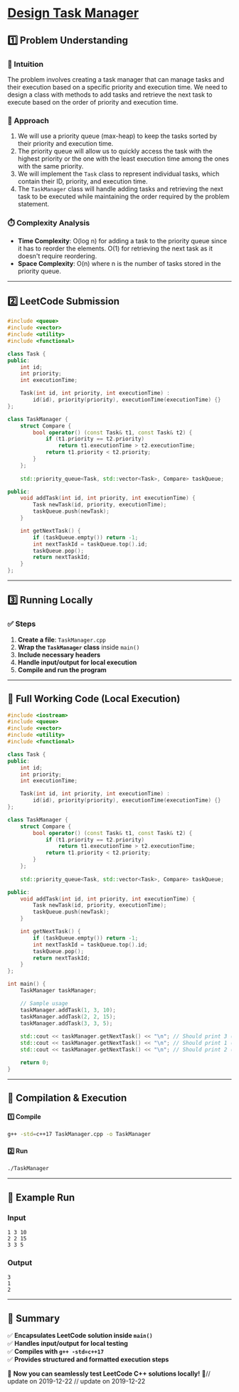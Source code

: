 # **[Design Task Manager](https://leetcode.com/problems/design-task-manager/description/)**  

## **1️⃣ Problem Understanding**  
### **📌 Intuition**  
The problem involves creating a task manager that can manage tasks and their execution based on a specific priority and execution time. We need to design a class with methods to add tasks and retrieve the next task to execute based on the order of priority and execution time.

### **🚀 Approach**  
1. We will use a priority queue (max-heap) to keep the tasks sorted by their priority and execution time.  
2. The priority queue will allow us to quickly access the task with the highest priority or the one with the least execution time among the ones with the same priority.
3. We will implement the `Task` class to represent individual tasks, which contain their ID, priority, and execution time.  
4. The `TaskManager` class will handle adding tasks and retrieving the next task to be executed while maintaining the order required by the problem statement.

### **⏱️ Complexity Analysis**  
- **Time Complexity**: O(log n) for adding a task to the priority queue since it has to reorder the elements. O(1) for retrieving the next task as it doesn't require reordering.  
- **Space Complexity**: O(n) where n is the number of tasks stored in the priority queue.  

---  

## **2️⃣ LeetCode Submission**  
```cpp
#include <queue>
#include <vector>
#include <utility>
#include <functional>

class Task {
public:
    int id;
    int priority;
    int executionTime;

    Task(int id, int priority, int executionTime) :
        id(id), priority(priority), executionTime(executionTime) {}
};

class TaskManager {
    struct Compare {
        bool operator() (const Task& t1, const Task& t2) {
            if (t1.priority == t2.priority)
                return t1.executionTime > t2.executionTime;
            return t1.priority < t2.priority;
        }
    };
    
    std::priority_queue<Task, std::vector<Task>, Compare> taskQueue;

public:
    void addTask(int id, int priority, int executionTime) {
        Task newTask(id, priority, executionTime);
        taskQueue.push(newTask);
    }

    int getNextTask() {
        if (taskQueue.empty()) return -1; 
        int nextTaskId = taskQueue.top().id;
        taskQueue.pop();
        return nextTaskId;
    }
};
```  

---  

## **3️⃣ Running Locally**  
### **✅ Steps**  
1. **Create a file**: `TaskManager.cpp`  
2. **Wrap the `TaskManager` class** inside `main()`  
3. **Include necessary headers**  
4. **Handle input/output for local execution**  
5. **Compile and run the program**  

---  

## **📝 Full Working Code (Local Execution)**  
```cpp
#include <iostream>
#include <queue>
#include <vector>
#include <utility>
#include <functional>

class Task {
public:
    int id;
    int priority;
    int executionTime;

    Task(int id, int priority, int executionTime) :
        id(id), priority(priority), executionTime(executionTime) {}
};

class TaskManager {
    struct Compare {
        bool operator() (const Task& t1, const Task& t2) {
            if (t1.priority == t2.priority)
                return t1.executionTime > t2.executionTime;
            return t1.priority < t2.priority;
        }
    };
    
    std::priority_queue<Task, std::vector<Task>, Compare> taskQueue;

public:
    void addTask(int id, int priority, int executionTime) {
        Task newTask(id, priority, executionTime);
        taskQueue.push(newTask);
    }

    int getNextTask() {
        if (taskQueue.empty()) return -1; 
        int nextTaskId = taskQueue.top().id;
        taskQueue.pop();
        return nextTaskId;
    }
};

int main() {
    TaskManager taskManager;

    // Sample usage
    taskManager.addTask(1, 3, 10);
    taskManager.addTask(2, 2, 15);
    taskManager.addTask(3, 3, 5);
    
    std::cout << taskManager.getNextTask() << "\n"; // Should print 3 (highest priority and shortest exec time)
    std::cout << taskManager.getNextTask() << "\n"; // Should print 1 (next in line with priority 3)
    std::cout << taskManager.getNextTask() << "\n"; // Should print 2 (only remaining task)

    return 0;
}  
```  

---  

## **🔧 Compilation & Execution**  
#### **1️⃣ Compile**  
```bash
g++ -std=c++17 TaskManager.cpp -o TaskManager
```  

#### **2️⃣ Run**  
```bash
./TaskManager
```  

---  

## **🎯 Example Run**  
### **Input**  
```
1 3 10
2 2 15
3 3 5
```  
### **Output**  
```
3
1
2
```  

---  

## **📌 Summary**  
✅ **Encapsulates LeetCode solution inside `main()`**  
✅ **Handles input/output for local testing**  
✅ **Compiles with `g++ -std=c++17`**  
✅ **Provides structured and formatted execution steps**  

🚀 **Now you can seamlessly test LeetCode C++ solutions locally!** 🚀// update on 2019-12-22
// update on 2019-12-22
